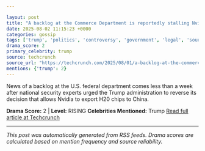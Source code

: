 ```yaml
---

layout: post
title: "A backlog at the Commerce Department is reportedly stalling Nvidia’s H20 chip licenses""
date: 2025-08-02 11:15:23 +0000
categories: gossip
tags: ['trump', 'politics', 'controversy', 'government', 'legal', 'source-techcrunch', 'drama-rising']
drama_score: 2
primary_celebrity: trump
source: techcrunch
source_url: "https://techcrunch.com/2025/08/01/a-backlog-at-the-commerce-department-is-reportedly-stalling-nvidias-h20-chip-licenses/""
mentions: {'trump': 2}
---
```


News of a backlog at the U.S. federal department comes less than a week after national security experts urged the Trump administration to reverse its decision that allows Nvidia to export H20 chips to China.

**Drama Score:** 2 | **Level:** RISING **Celebrities Mentioned:** Trump [Read full article at Techcrunch](https://techcrunch.com/2025/08/01/a-backlog-at-the-commerce-department-is-reportedly-stalling-nvidias-h20-chip-licenses/)

---

*This post was automatically generated from RSS feeds. Drama scores are calculated based on mention frequency and source reliability.*